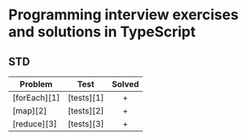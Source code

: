 # Programming interview exercises and solutions in TypeScript

## STD

| Problem                                                                  | Test         | Solved  |
|--------------------------------------------------------------------------|:------------:|:-------:|
| [forEach][1]                                                             | [tests][1]   |    +    |
| [map][2]                                                                 | [tests][2]   |    +    |
| [reduce][3]                                                              | [tests][3]   |    +    |
